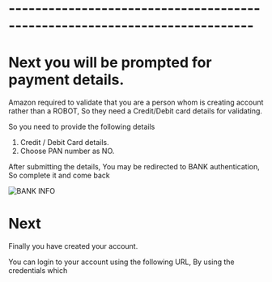 # ---------------------------------------------------------------------------
# Next you will be prompted for payment details.

Amazon required to validate that you are a person whom is creating account rather than a ROBOT, So they need a Credit/Debit card details for validating. 

So you need to provide the following details 

  1. Credit / Debit Card details.
  2. Choose PAN number as NO. 

After submitting the details, You may be redirected to BANK authentication, So complete it and come back

![BANK INFO](https://gitlab.com/cit-devops/intros/uploads/62357c0caee93712d7974dc0620f6b58/image.png)

# Next

Finally you have created your account.

You can login to your account using the following URL, By using the credentials which 